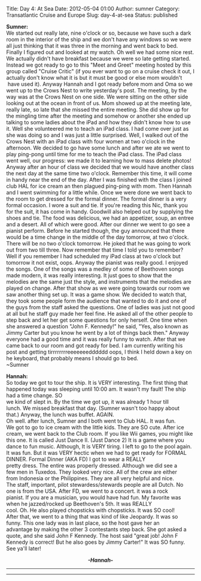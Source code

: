 Title: Day 4: At Sea
Date: 2012-05-04 01:00
Author: sumner
Category: Transatlantic Cruise and Europe
Slug: day-4-at-sea
Status: published

**Sumner:**  
We started out really late, nine o'clock or so, because we have such a
dark room in the interior of the ship and we don't have any windows so
we were all just thinking that it was three in the morning and went back
to bed. Finally I figured out and looked at my watch. Oh well we had
some nice rest. We actually didn't have breakfast because we were so
late getting started. Instead we got ready to go to this "Meet and
Greet" meeting hosted by this group called "Cruise Critic" (if you ever
want to go on a cruise check it out, I actually don't know what it is
but it must be good or else mom wouldn't  have used it). Anyway Hannah
and I got ready before mom and Oma so we went up to the Crows Nest to
write yesterday's post. The meeting, by the way was at the Crows Nest on
one side. We were sitting on the other side looking out at the ocean in
front of us. Mom showed up at the meeting late, really late, so late
that she missed the entire meeting. She did show up for the mingling
time after the meeting and somehow or another she ended up talking to
some ladies about the iPad and how they didn't know how to use it. Well
she volunteered me to teach an iPad class. I had come over just as she
was doing so and I was just a little surprised. Well, I walked out of
the Crows Nest with an iPad class with four women at two o'clock in the
afternoon. We decided to go have some lunch and after we ate we went to
play ping-pong until time for me to teach the iPad class. The iPad class
went well, our progress: we made it to learning how to mass delete
photos! Anyway after an hour of class we decided that we would have
another class the next day at the same time two o'clock. Remember this
time, it will come in handy near the end of the day. After I was
finished with the class I joined club HAL for ice cream an then plagued
ping-ping with mom. Then Hannah and I went swimming for a little while.
Once we were done we went back to the room to get dressed for the formal
dinner. The formal dinner is a very formal occasion. I wore a suit and
tie. If you're reading this Nic, thank you for the suit, it has come in
handy. Goodwill also helped out by supplying the shoes and tie. The food
was delicious, we had an appetizer, soup, an entree and a desert. All of
which were good. After our dinner we went to go see a pianist perform.
Before he started though, the guy announced that there would be a time
change in the middle of the day tomorrow, at two o'clock. There will be
no two o'clock tomorrow. He joked that he was going to work out from two
till three. Now remember that time I told you to remember? Well if you
remember I had scheduled my iPad class at two o'clock but tomorrow it
not exist, oops. Anyway the pianist was really good. I enjoyed the
songs. One of the songs was a medley of some of Beethoven songs made
modern, it was really interesting. It just goes to show that the
melodies are the same just the style, and instruments that the melodies
are played on change. After that show as we were going towards our room
we saw another thing set up. It was a game show. We decided to watch
that, they took some people form the audience that wanted to do it and
one of the guys from the staff asked the questions. One of ladies was
just not good at all but he staff guy made her feel fine. He asked all
of the other people to step back and let her get some questions for only
herself. One time when she answered a question "John F. Kennedy!" he
said, "Yes, also known as Jimmy Carter but you know he went by a lot of
things back then." Anyway everyone had a good time and it was really
funny to watch. After that we came back to our room and got ready for
bed. I am currently writing his post and getting tirrrrrrrreeeeeeedddddd
oops, I think I held down a key on he keyboard, that probably means I
should go to bed.  
\~Sumner

**Hannah:**  
So today we got to tour the ship. It is VERY interesting. The first
thing that happened today was sleeping until 10:00 am. It wasn't my
fault! The ship had a time change. SO  
we kind of slept in. By the time we got up, it was already 1 hour till  
lunch. We missed breakfast that day. (Sumner wasn't too happy about  
that.) Anyway, the lunch was buffet. AGAIN.  
Oh well. after lunch, Sumner and I both went to Club HAL. It was fun.  
We got to go to ice cream with the little kids. They are SO cute. After
ice cream, we went back to the Club room. If you like Wii games, you
might like this one. It is called Just Dance II. (Just Dance 2) It is a
game where you dance to fun music. Although, It is VERY tiring. I left
to go to the pool again. It was fun. But it was VERY hectic when we had
to get ready for FORMAL DINNER. Formal Dinner (AKA FD) I got to wear a
REALLY  
pretty dress. The entire was properly dressed. Although we did see a  
few men in Tuxedos. They looked very nice. All of the crew are either  
from Indonesia or the Philippines. They are all very helpful and nice.  
The staff, important, pilot stewardess/stewards people are all Dutch.
No  
one is from the USA. After FD, we went to a concert. it was a rock  
pianist. If you are a musician, you would have had fun. My favorite was  
when he jazzed/rocked up Beethoven's 5th. It was REALLY  
cool. Oh. He also played chopsticks with chopsticks. It was SO cool!  
After that, we went to a thing that was kind of like Jeopardy. It was
so  
funny. This one lady was in last place, so the host gave her an  
advantage by making the other 3 contestants step back. She got asked a  
quote, and she said John F Kennedy. The host said "great job! John F  
Kennedy is correct! But he also goes by Jimmy Carter!" It was SO funny.
See ya'll later!

<div align="CENTER">

***-Hannah-***

</div>

***  
***
